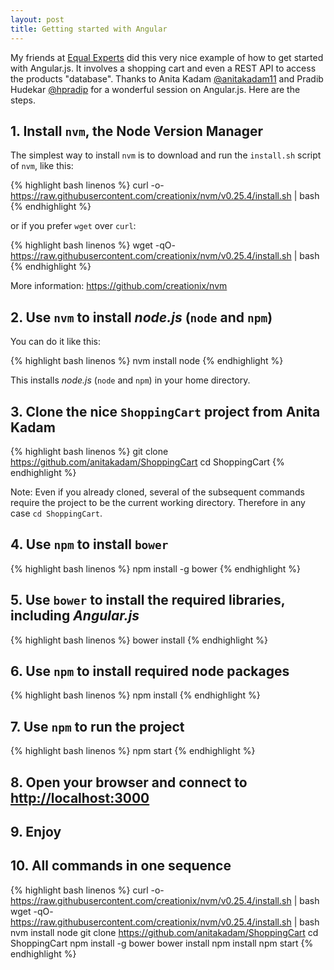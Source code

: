 ```yaml
---
layout: post
title: Getting started with Angular
---
```


My friends at [Equal Experts](http://www.equalexperts.in/) did this very nice example of how to get started with Angular.js.
It involves a shopping cart and even a REST API to access the products "database".
Thanks to Anita Kadam [@anitakadam11](https://twitter.com/anitakadam11) and Pradib Hudekar [@hpradip](https://twitter.com/hpradip) for a wonderful session on Angular.js.
Here are the steps.

## 1. Install `nvm`, the Node Version Manager

The simplest way to install `nvm` is to download and run the `install.sh` script of `nvm`, like this:

{% highlight bash linenos %}
curl -o- https://raw.githubusercontent.com/creationix/nvm/v0.25.4/install.sh | bash
{% endhighlight %}

or if you prefer `wget` over `curl`:

{% highlight bash linenos %}
wget -qO- https://raw.githubusercontent.com/creationix/nvm/v0.25.4/install.sh | bash
{% endhighlight %}

More information: <https://github.com/creationix/nvm>

## 2. Use `nvm` to install *node.js* (`node` and `npm`)

You can do it like this:

{% highlight bash linenos %}
nvm install node
{% endhighlight %}

This installs *node.js* (`node` and `npm`) in your home directory.

## 3. Clone the nice `ShoppingCart` project from Anita Kadam

{% highlight bash linenos %}
git clone https://github.com/anitakadam/ShoppingCart
cd ShoppingCart
{% endhighlight %}

Note: Even if you already cloned, several of the subsequent commands require the project to be the current working directory.
Therefore in any case `cd ShoppingCart`.

## 4. Use `npm` to install `bower`

{% highlight bash linenos %}
npm install -g bower
{% endhighlight %}

## 5. Use `bower` to install the required libraries, including *Angular.js*

{% highlight bash linenos %}
bower install
{% endhighlight %}

## 6. Use `npm` to install required node packages

{% highlight bash linenos %}
npm install
{% endhighlight %}

## 7. Use `npm` to run the project

{% highlight bash linenos %}
npm start
{% endhighlight %}

## 8. Open your browser and connect to <http://localhost:3000>

## 9. Enjoy

## 10. All commands in one sequence

{% highlight bash linenos %}
curl -o- https://raw.githubusercontent.com/creationix/nvm/v0.25.4/install.sh | bash
wget -qO- https://raw.githubusercontent.com/creationix/nvm/v0.25.4/install.sh | bash
nvm install node
git clone https://github.com/anitakadam/ShoppingCart
cd ShoppingCart
npm install -g bower
bower install
npm install
npm start
{% endhighlight %}
